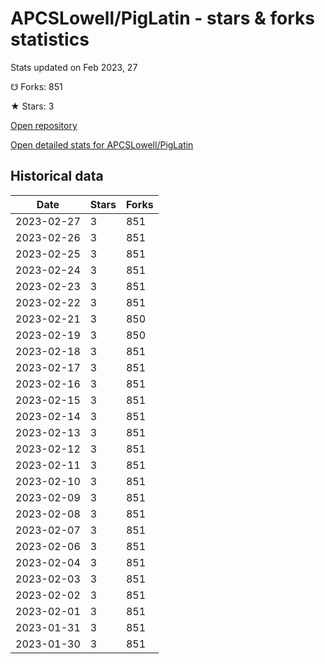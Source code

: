 # APCSLowell/PigLatin - stars & forks statistics

Stats updated on Feb 2023, 27

☋ Forks: 851

★ Stars: 3

[Open repository](https://github.com/APCSLowell/PigLatin)

[Open detailed stats for APCSLowell/PigLatin](https://reviewgithub.com/rep/APCSLowell/PigLatin)

## Historical data
| Date | Stars | Forks |
|------|-------|-------|
| 2023-02-27 | 3 | 851 | 
| 2023-02-26 | 3 | 851 | 
| 2023-02-25 | 3 | 851 | 
| 2023-02-24 | 3 | 851 | 
| 2023-02-23 | 3 | 851 | 
| 2023-02-22 | 3 | 851 | 
| 2023-02-21 | 3 | 850 | 
| 2023-02-19 | 3 | 850 | 
| 2023-02-18 | 3 | 851 | 
| 2023-02-17 | 3 | 851 | 
| 2023-02-16 | 3 | 851 | 
| 2023-02-15 | 3 | 851 | 
| 2023-02-14 | 3 | 851 | 
| 2023-02-13 | 3 | 851 | 
| 2023-02-12 | 3 | 851 | 
| 2023-02-11 | 3 | 851 | 
| 2023-02-10 | 3 | 851 | 
| 2023-02-09 | 3 | 851 | 
| 2023-02-08 | 3 | 851 | 
| 2023-02-07 | 3 | 851 | 
| 2023-02-06 | 3 | 851 | 
| 2023-02-04 | 3 | 851 | 
| 2023-02-03 | 3 | 851 | 
| 2023-02-02 | 3 | 851 | 
| 2023-02-01 | 3 | 851 | 
| 2023-01-31 | 3 | 851 | 
| 2023-01-30 | 3 | 851 | 

